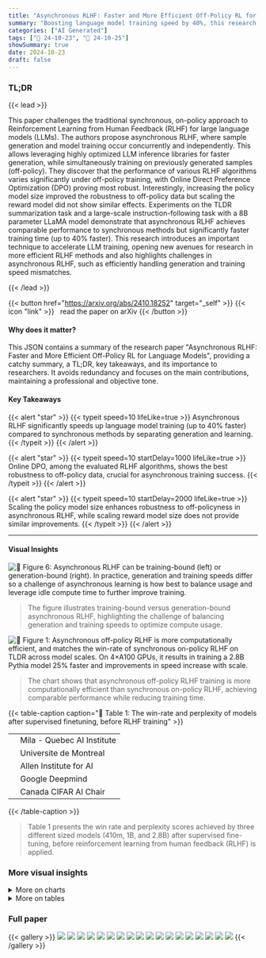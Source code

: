 ```yaml
---
title: "Asynchronous RLHF: Faster and More Efficient Off-Policy RL for Language Models"
summary: "Boosting language model training speed by 40%, this research introduces asynchronous RLHF, separating sample generation and learning for greater efficiency and compute optimization."
categories: ["AI Generated"]
tags: ["🔖 24-10-23", "🤗 24-10-25"]
showSummary: true
date: 2024-10-23
draft: false
---
```


### TL;DR


{{< lead >}}

This paper challenges the traditional synchronous, on-policy approach to Reinforcement Learning from Human Feedback (RLHF) for large language models (LLMs).  The authors propose asynchronous RLHF, where sample generation and model training occur concurrently and independently. This allows leveraging highly optimized LLM inference libraries for faster generation, while simultaneously training on previously generated samples (off-policy). They discover that the performance of various RLHF algorithms varies significantly under off-policy training, with Online Direct Preference Optimization (DPO) proving most robust.  Interestingly, increasing the policy model size improved the robustness to off-policy data but scaling the reward model did not show similar effects. Experiments on the TLDR summarization task and a large-scale instruction-following task with a 8B parameter LLaMA model demonstrate that asynchronous RLHF achieves comparable performance to synchronous methods but significantly faster training time (up to 40% faster).  This research introduces an important technique to accelerate LLM training, opening new avenues for research in more efficient RLHF methods and also highlights challenges in asynchronous RLHF, such as efficiently handling generation and training speed mismatches.

{{< /lead >}}


{{< button href="https://arxiv.org/abs/2410.18252" target="_self" >}}
{{< icon "link" >}} &nbsp; read the paper on arXiv
{{< /button >}}

#### Why does it matter?
This JSON contains a summary of the research paper "Asynchronous RLHF: Faster and More Efficient Off-Policy RL for Language Models", providing a catchy summary, a TL;DR, key takeaways, and its importance to researchers.  It avoids redundancy and focuses on the main contributions, maintaining a professional and objective tone.
#### Key Takeaways

{{< alert "star" >}}
{{< typeit speed=10 lifeLike=true >}} Asynchronous RLHF significantly speeds up language model training (up to 40% faster) compared to synchronous methods by separating generation and learning. {{< /typeit >}}
{{< /alert >}}

{{< alert "star" >}}
{{< typeit speed=10 startDelay=1000 lifeLike=true >}} Online DPO, among the evaluated RLHF algorithms, shows the best robustness to off-policy data, crucial for asynchronous training success. {{< /typeit >}}
{{< /alert >}}

{{< alert "star" >}}
{{< typeit speed=10 startDelay=2000 lifeLike=true >}} Scaling the policy model size enhances robustness to off-policyness in asynchronous RLHF, while scaling reward model size does not provide similar improvements. {{< /typeit >}}
{{< /alert >}}

------
#### Visual Insights



![](figures/figures_7_0.png "🔼 Figure 6: Asynchronous RLHF can be training-bound (left) or generation-bound (right). In practice, generation and training speeds differ so a challenge of asynchronous learning is how best to balance usage and leverage idle compute time to further improve training.")

> The figure illustrates training-bound versus generation-bound asynchronous RLHF, highlighting the challenge of balancing generation and training speeds to optimize compute usage.





![](charts/charts_2_0.png "🔼 Figure 1: Asynchronous off-policy RLHF is more computationally efficient, and matches the win-rate of synchronous on-policy RLHF on TLDR across model scales. On 4×A100 GPUs, it results in training a 2.8B Pythia model 25% faster and improvements in speed increase with scale.")

> The chart shows that asynchronous off-policy RLHF training is more computationally efficient than synchronous on-policy RLHF, achieving comparable performance while reducing training time.





{{< table-caption caption="🔽 Table 1: The win-rate and perplexity of models after supervised finetuning, before RLHF training" >}}
<table id='3' style='font-size:16px'><tr><td></td><td>Mila - Quebec AI Institute</td></tr><tr><td></td><td>Universite de Montreal</td></tr><tr><td></td><td>Allen Institute for AI</td></tr><tr><td></td><td>Google Deepmind</td></tr><tr><td></td><td>Canada CIFAR AI Chair</td></tr></table>{{< /table-caption >}}

> Table 1 presents the win rate and perplexity scores achieved by three different sized models (410m, 1B, and 2.8B) after supervised fine-tuning, before reinforcement learning from human feedback (RLHF) is applied.



### More visual insights



<details>
<summary>More on charts
</summary>


![](charts/charts_3_0.png "🔼 Figure 1: Asynchronous off-policy RLHF is more computationally efficient, and matches the win-rate of synchronous on-policy RLHF on TLDR across model scales. On 4×A100 GPUs, it results in training a 2.8B Pythia model 25% faster and improvements in speed increase with scale.")

> The chart shows that asynchronous off-policy RLHF is more computationally efficient than synchronous on-policy RLHF across different model scales, achieving similar performance with faster training times.


![](charts/charts_5_0.png "🔼 Figure 3: Trade-off between Win-Rate and KL in Off-Policy PPO. PPO performance decreases as learning becomes more off-policy. Win-rate is highest when learning is fully on-policy (generate then train on N = 1 mini-batches). As we increase N, our model must take more steps on data generated by the same old policy. This increases off-policyness and reduces win-rate. Left: Gold win-rate over training Middle: KL (perplexity) over training, higher is further from initial model Right: Gold win-rate vs KL")

> The chart illustrates the trade-off between win-rate and KL divergence (a measure of how much the model has drifted from its initial state) in off-policy PPO, showing how performance decreases as the learning becomes more off-policy.


![](charts/charts_5_1.png "🔼 Figure 4: Robustness of RLHF Losses to Off-Policyness. Online DPO is more robust to off-policyness than PPO, RLOO (Left) or Best-of-2 SFT (Right). Performance is shown across levels of off-policyness as mediated by number of mini-batches N∈ {1,2,4,8,16}. With higher N increasing off-policyness, Online DPO retains much more performance than other methods, as evidenced by off-policy points still being clustered close to optimal performance.")

> The chart displays the robustness of different RLHF loss functions (Online DPO, PPO, RLOO, Best-of-2) to varying degrees of off-policyness, showing Online DPO's superior performance.


![](charts/charts_6_0.png "🔼 Figure 5: Scaling Model Size with Off-Policy RLHF. Plotting the final win-rate vs KL for N = 1 → 64 mini-batches, covering a spectrum of on-policy to off-policy RL. Scaling policy size (left) improves off-policy robustness as seen by tighter clustering of points. But scaling reward model size (right) does not, even though it reduces overoptimization, achieving reward with smaller KL.")

> The chart displays the relationship between final win-rate, KL divergence, and model size (both policy and reward models) across various levels of off-policy learning.


![](charts/charts_7_0.png "🔼 Figure 7: Optimizing Generation-Bound RLHF. We can leverage extra training GPU cycles to do multiple updates on the same generated mini-batch ('ppo epochs'). Left: At 410m and 1B scales, more updates per batch increases the win-rate achieved at any given episode, making training more data efficient. Right: Across scales, more updates change the pareto frontier and cause models to achieve the same win-rate at a higher KL.")

> The chart shows the effect of multiple training updates per mini-batch on the win-rate and KL divergence in generation-bound asynchronous RLHF across different model scales.


![](charts/charts_8_0.png "🔼 Figure 8: Optimizing Training-Bound RLHF. We can leverage extra generation GPU cycles to sample K completions per prompt instead of 2. Left: Sampling K = 4 improves the gradient such that we can train for half the number of steps and, across scales, achieve the same final win-rate at a fraction of the compute time. Right: The trade-off is that increasing K causes models to drift more in terms of KL in order to achieve the same win-rate.")

> The chart displays the trade-off between compute efficiency and model performance (measured by KL divergence) when optimizing training-bound RLHF by varying the number of samples generated per prompt.


![](charts/charts_9_0.png "🔼 Figure 9: Large-Scale Asynchronous RLHF. Comparing synchronous and asynchronous online DPO for training an 8B general-purpose chatbot. Asynchronous learning achieves the same reward model score at a lower KL and 30% faster.")

> The chart compares the performance of synchronous and asynchronous online DPO for training a large language model (LLM), showing that asynchronous learning achieves similar reward scores with lower KL divergence and faster training time.


</details>



<details>
<summary>More on tables
</summary>


{{< table-caption caption="🔽 Table 1: The win-rate and perplexity of models after supervised finetuning, before RLHF training" >}}
<table id='3' style='font-size:16px'><tr><td>Model</td><td>Win Rate</td><td>KL (Perplexity)</td></tr><tr><td>SFT 410m</td><td>25.36%</td><td>1.075</td></tr><tr><td>SFT 1B</td><td>26.82%</td><td>1.071</td></tr><tr><td>SFT 2.8B</td><td>35.16%</td><td>1.068</td></tr></table>{{< /table-caption >}}

> Table 1 presents the win rate and KL perplexity of the Pythia models of different sizes after supervised fine-tuning with SFT data, before reinforcement learning from human feedback is applied.


{{< table-caption caption="🔽 Table 1: The win-rate and perplexity of models after supervised finetuning, before RLHF training" >}}
<table id='6' style='font-size:18px'><tr><td>Hyperparameter</td><td>Value</td></tr><tr><td>Learning Rate</td><td>3 x 10-6</td></tr><tr><td>Learning Rate Schedule</td><td>Linear</td></tr><tr><td>Generation Temperature</td><td>0.7</td></tr><tr><td>Batch Size (effective)</td><td>512</td></tr><tr><td>Max Token Length</td><td>1,024</td></tr><tr><td>Max Prompt Token Length</td><td>512</td></tr><tr><td>Response Length</td><td>128</td></tr><tr><td>Number of PPO Epochs</td><td>1</td></tr><tr><td>Total Episodes</td><td>131,072</td></tr><tr><td>KL penalty coefficient</td><td>0.05</td></tr><tr><td>Penalty Reward Value for Completions Without an EOS Token</td><td>-1.0</td></tr></table>{{< /table-caption >}}

> Table 1 presents the win rate and perplexity scores achieved by three different sized models (410m, 1B, and 2.8B) after undergoing supervised fine-tuning, but before reinforcement learning from human feedback (RLHF).


{{< table-caption caption="🔽 Table 1: The win-rate and perplexity of models after supervised finetuning, before RLHF training" >}}
<table id='0' style='font-size:16px'><tr><td>Hyperparameter</td><td>Value</td></tr><tr><td>Model</td><td>Meta-Llama-3.1-8B</td></tr><tr><td>Max Sequence Length</td><td>4,096</td></tr><tr><td>Batch Size (effective)</td><td>128</td></tr><tr><td>Learning Rate</td><td>5.0 x 10-6</td></tr><tr><td>Learning Rate Schedule</td><td>Linear</td></tr><tr><td>Learning Rate Warmup Ratio</td><td>0.03</td></tr><tr><td>Learning Rate Weight Decay</td><td>0.0</td></tr><tr><td>Number of Epochs</td><td>2</td></tr></table>{{< /table-caption >}}

> Table 1 presents the win rate and perplexity scores achieved by different sized models after supervised fine-tuning, before reinforcement learning from human feedback (RLHF) is applied.


{{< table-caption caption="🔽 Table 1: The win-rate and perplexity of models after supervised finetuning, before RLHF training" >}}
<table id='3' style='font-size:16px'><tr><td>Hyperparameter</td><td>Value</td></tr><tr><td>Model</td><td>The Trained No Robot SFT Checkpoint</td></tr><tr><td>Learning Rate</td><td>3 x 10-6</td></tr><tr><td>Learning Rate Schedule</td><td>Linear</td></tr><tr><td>Batch Size (effective)</td><td>256</td></tr><tr><td>Max Sequence Length</td><td>1,024</td></tr><tr><td>Number of Epochs</td><td>1</td></tr></table>{{< /table-caption >}}

> Table 1 presents the win rate and perplexity scores achieved by different sized language models after supervised fine-tuning, prior to reinforcement learning from human feedback (RLHF).


{{< table-caption caption="🔽 Table 6: The trained models' GPT4-0 win rate against the human-written responses on the test split of the No Robots dataset (Rajani et al., 2023)" >}}
<table id='6' style='font-size:16px'><tr><td>Hyperparameter</td><td>Value</td></tr><tr><td>Model</td><td>The Trained No Robot SFT Checkpoint</td></tr><tr><td>Reward Model</td><td>The Trained RM Checkpoint</td></tr><tr><td>Learning Rate</td><td>8 x 10-7</td></tr><tr><td>Learning Rate Schedule</td><td>Linear</td></tr><tr><td>Generation Temperature</td><td>0.7</td></tr><tr><td>Batch Size (effective)</td><td>256</td></tr><tr><td>Max Token Length</td><td>1,024</td></tr><tr><td>Max Prompt Token Length</td><td>512</td></tr><tr><td>Number of Epochs</td><td>1</td></tr><tr><td>Total Episodes</td><td>100,000</td></tr><tr><td>Beta (DPO coefficient)</td><td>0.03</td></tr><tr><td>Response Length</td><td>1,024</td></tr><tr><td>Penalty Reward Value for Completions</td><td></td></tr><tr><td>Without an EOS Token</td><td>-10.0</td></tr></table>{{< /table-caption >}}

> The table presents the win rates and average response sequence lengths achieved by different models (SFT, Async Online DPO, Sync Online DPO, and Human) on the No Robots dataset.


{{< table-caption caption="🔽 Table 6: The trained models’ GPT-4 win rate against the human-written responses on the test split of the No Robots dataset (Rajani et al., 2023)" >}}
<table id='1' style='font-size:18px'><tr><td>Model</td><td>Win Rate</td><td>Average Response Sequence Length</td></tr><tr><td>SFT</td><td>31.80%</td><td>198.40</td></tr><tr><td>Async Online DPO</td><td>57.20%</td><td>290.55</td></tr><tr><td>Sync Online DPO</td><td>57.20%</td><td>286.21</td></tr><tr><td>Human</td><td>N/A</td><td>179.726</td></tr></table>{{< /table-caption >}}

> Table 6 presents the win rates and average response sequence lengths of three language models (SFT, Async Online DPO, Sync Online DPO) and human-written responses on the No Robots dataset.


</details>


### Full paper

{{< gallery >}}
<img src="paper_images/1.png" class="grid-w50 md:grid-w33 xl:grid-w25" />
<img src="paper_images/2.png" class="grid-w50 md:grid-w33 xl:grid-w25" />
<img src="paper_images/3.png" class="grid-w50 md:grid-w33 xl:grid-w25" />
<img src="paper_images/4.png" class="grid-w50 md:grid-w33 xl:grid-w25" />
<img src="paper_images/5.png" class="grid-w50 md:grid-w33 xl:grid-w25" />
<img src="paper_images/6.png" class="grid-w50 md:grid-w33 xl:grid-w25" />
<img src="paper_images/7.png" class="grid-w50 md:grid-w33 xl:grid-w25" />
<img src="paper_images/8.png" class="grid-w50 md:grid-w33 xl:grid-w25" />
<img src="paper_images/9.png" class="grid-w50 md:grid-w33 xl:grid-w25" />
<img src="paper_images/10.png" class="grid-w50 md:grid-w33 xl:grid-w25" />
<img src="paper_images/11.png" class="grid-w50 md:grid-w33 xl:grid-w25" />
<img src="paper_images/12.png" class="grid-w50 md:grid-w33 xl:grid-w25" />
<img src="paper_images/13.png" class="grid-w50 md:grid-w33 xl:grid-w25" />
<img src="paper_images/14.png" class="grid-w50 md:grid-w33 xl:grid-w25" />
<img src="paper_images/15.png" class="grid-w50 md:grid-w33 xl:grid-w25" />
<img src="paper_images/16.png" class="grid-w50 md:grid-w33 xl:grid-w25" />
<img src="paper_images/17.png" class="grid-w50 md:grid-w33 xl:grid-w25" />
<img src="paper_images/18.png" class="grid-w50 md:grid-w33 xl:grid-w25" />
{{< /gallery >}}